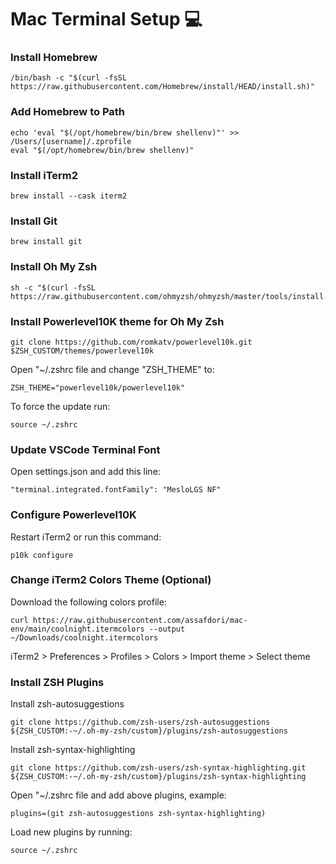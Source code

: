 # Mac Terminal Setup 💻


### Install Homebrew
```
/bin/bash -c "$(curl -fsSL https://raw.githubusercontent.com/Homebrew/install/HEAD/install.sh)"
```

### Add Homebrew to Path
```
echo 'eval "$(/opt/homebrew/bin/brew shellenv)"' >> /Users/[username]/.zprofile
eval "$(/opt/homebrew/bin/brew shellenv)"
```

### Install iTerm2
```
brew install --cask iterm2
```

### Install Git
```
brew install git
```

### Install Oh My Zsh
```
sh -c "$(curl -fsSL https://raw.githubusercontent.com/ohmyzsh/ohmyzsh/master/tools/install.sh)"
```

### Install Powerlevel10K theme for Oh My Zsh
```
git clone https://github.com/romkatv/powerlevel10k.git $ZSH_CUSTOM/themes/powerlevel10k
```

Open "~/.zshrc file and change "ZSH_THEME" to:
```
ZSH_THEME="powerlevel10k/powerlevel10k"
```
To force the update run:
```
source ~/.zshrc
```

### Update VSCode Terminal Font
Open settings.json and add this line:
```
"terminal.integrated.fontFamily": "MesloLGS NF"
```

### Configure Powerlevel10K
Restart iTerm2 or run this command:
```
p10k configure
```

### Change iTerm2 Colors Theme (Optional)
Download the following colors profile:
```
curl https://raw.githubusercontent.com/assafdori/mac-env/main/coolnight.itermcolors --output ~/Downloads/coolnight.itermcolors
```
iTerm2 > Preferences > Profiles > Colors > Import theme > Select theme

### Install ZSH Plugins
Install zsh-autosuggestions
```
git clone https://github.com/zsh-users/zsh-autosuggestions ${ZSH_CUSTOM:-~/.oh-my-zsh/custom}/plugins/zsh-autosuggestions
```
Install zsh-syntax-highlighting
```
git clone https://github.com/zsh-users/zsh-syntax-highlighting.git ${ZSH_CUSTOM:-~/.oh-my-zsh/custom}/plugins/zsh-syntax-highlighting
```
Open "~/.zshrc file and add above plugins, example:
```
plugins=(git zsh-autosuggestions zsh-syntax-highlighting)
```
Load new plugins by running:
```
source ~/.zshrc
```
